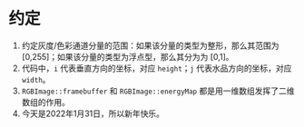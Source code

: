 # 约定

1. 约定灰度/色彩通道分量的范围：如果该分量的类型为整形，那么其范围为 [0,255]；如果该分量的类型为浮点型，那么其分为为 [0,1]。
2. 代码中，`i` 代表垂直方向的坐标，对应 `height`；`j` 代表水品方向的坐标，对应 `width`。
3. `RGBImage::framebuffer` 和 `RGBImage::energyMap` 都是用一维数组发挥了二维数组的作用。
4. 今天是2022年1月31日，所以新年快乐。